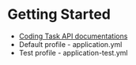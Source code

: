 # Getting Started
* [Coding Task API documentations](http://localhost:8080/rest/swagger-ui/index.html)
* Default profile - application.yml
* Test profile - application-test.yml

